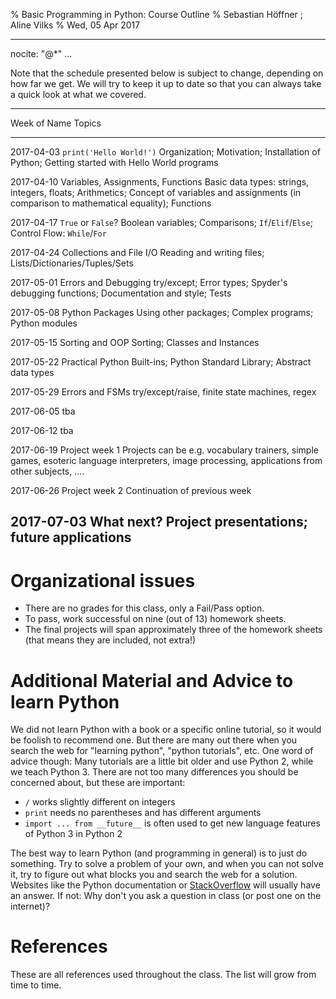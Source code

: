 % Basic Programming in Python: Course Outline
% Sebastian Höffner ; Aline Vilks
% Wed, 05 Apr 2017

---
nocite: "@*"
...

Note that the schedule presented below is subject to change, depending on how far we get. We will try to keep it up to date so that you can always take a quick look at what we covered.

------------------------------------------------------------------------------------------------------
Week of         Name                                Topics
--------------- ----------------------------------- --------------------------------------------------
2017-04-03      `print('Hello World!')`             Organization; Motivation; Installation of Python; Getting started with Hello World programs

2017-04-10      Variables, Assignments, Functions   Basic data types: strings, integers, floats; Arithmetics; Concept of variables and assignments (in comparison to mathematical equality); Functions

2017-04-17      `True` or `False`?                  Boolean variables; Comparisons; `If`/`Elif`/`Else`; Control Flow: `While`/`For`

2017-04-24      Collections and File I/O            Reading and writing files; Lists/Dictionaries/Tuples/Sets

2017-05-01      Errors and Debugging                try/except; Error types; Spyder's debugging functions; Documentation and style; Tests

2017-05-08      Python Packages                     Using other packages; Complex programs; Python modules

2017-05-15      Sorting and OOP                     Sorting; Classes and Instances

2017-05-22      Practical Python                    Built-ins; Python Standard Library; Abstract data types

2017-05-29      Errors and FSMs                     try/except/raise, finite state machines, regex

2017-06-05      tba

2017-06-12      tba

2017-06-19      Project week 1                      Projects can be e.g. vocabulary trainers, simple games, esoteric language interpreters, image processing, applications from other subjects, ....

2017-06-26      Project week 2                      Continuation of previous week

2017-07-03      What next?                          Project presentations; future applications
------------------------------------------------------------------------------------------------------


# Organizational issues

- There are no grades for this class, only a Fail/Pass option.
- To pass, work successful on nine (out of 13) homework sheets.
- The final projects will span approximately three of the homework sheets (that
  means they are included, not extra!)


# Additional Material and Advice to learn Python

We did not learn Python with a book or a specific online tutorial, so it would
be foolish to recommend one. But there are many out there when you search the
web for "learning python", "python tutorials", etc.
One word of advice though: Many tutorials are a little bit older and use
Python 2, while we teach Python 3. There are not too many differences you
should be concerned about, but these are important:

- `/` works slightly different on integers
- `print` needs no parentheses and has different arguments
- `import ... from __future__` is often used to get new language features of
  Python 3 in Python 2

The best way to learn Python (and programming in general) is to just do
something. Try to solve a problem of your own, and when you can not solve it,
try to figure out what blocks you and search the web for a solution. Websites
like the Python documentation or [StackOverflow](https://stackoverflow.com/)
will usually have an answer. If not: Why don't you ask a question in class (or
post one on the internet)?


# References

These are all references used throughout the class. The list will grow from
time to time.

